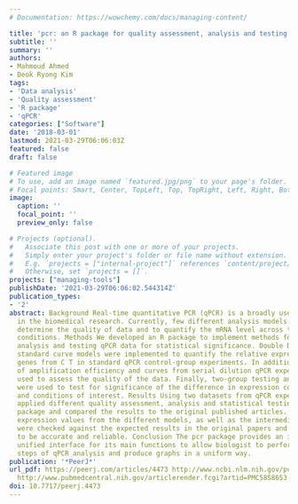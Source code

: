 ```yaml
---
# Documentation: https://wowchemy.com/docs/managing-content/

title: 'pcr: an R package for quality assessment, analysis and testing of qPCR data.'
subtitle: ''
summary: ''
authors:
- Mahmoud Ahmed
- Deok Ryong Kim
tags:
- 'Data analysis'
- 'Quality assessment'
- 'R package'
- 'qPCR'
categories: ["Software"]
date: '2018-03-01'
lastmod: 2021-03-29T06:06:03Z
featured: false
draft: false

# Featured image
# To use, add an image named `featured.jpg/png` to your page's folder.
# Focal points: Smart, Center, TopLeft, Top, TopRight, Left, Right, BottomLeft, Bottom, BottomRight.
image:
  caption: ''
  focal_point: ''
  preview_only: false

# Projects (optional).
#   Associate this post with one or more of your projects.
#   Simply enter your project's folder or file name without extension.
#   E.g. `projects = ["internal-project"]` references `content/project/deep-learning/index.md`.
#   Otherwise, set `projects = []`.
projects: ["managing-tools"]
publishDate: '2021-03-29T06:06:02.544314Z'
publication_types:
- '2'
abstract: Background Real-time quantitative PCR (qPCR) is a broadly used technique
  in the biomedical research. Currently, few different analysis models are used to
  determine the quality of data and to quantify the mRNA level across the experimental
  conditions. Methods We developed an R package to implement methods for quality assessment,
  analysis and testing qPCR data for statistical significance. Double Delta C T and
  standard curve models were implemented to quantify the relative expression of target
  genes from C T in standard qPCR control-group experiments. In addition, calculation
  of amplification efficiency and curves from serial dilution qPCR experiments are
  used to assess the quality of the data. Finally, two-group testing and linear models
  were used to test for significance of the difference in expression control groups
  and conditions of interest. Results Using two datasets from qPCR experiments, we
  applied different quality assessment, analysis and statistical testing in the pcr
  package and compared the results to the original published articles. The final relative
  expression values from the different models, as well as the intermediary outputs,
  were checked against the expected results in the original papers and were found
  to be accurate and reliable. Conclusion The pcr package provides an intuitive and
  unified interface for its main functions to allow biologist to perform all necessary
  steps of qPCR analysis and produce graphs in a uniform way.
publication: '*PeerJ*'
url_pdf: https://peerj.com/articles/4473 http://www.ncbi.nlm.nih.gov/pubmed/29576953
  http://www.pubmedcentral.nih.gov/articlerender.fcgi?artid=PMC5858653
doi: 10.7717/peerj.4473
---
```

